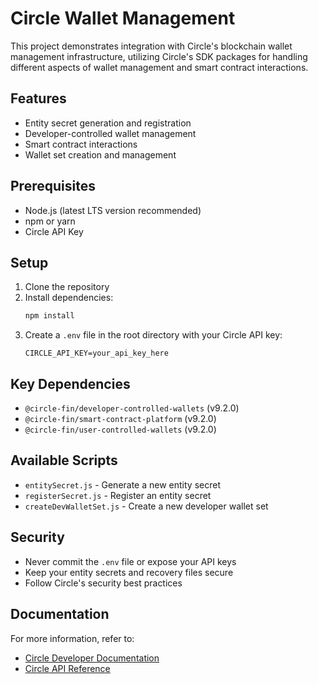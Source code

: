 # Circle Wallet Management

This project demonstrates integration with Circle's blockchain wallet management infrastructure, utilizing Circle's SDK packages for handling different aspects of wallet management and smart contract interactions.

## Features

- Entity secret generation and registration
- Developer-controlled wallet management
- Smart contract interactions
- Wallet set creation and management

## Prerequisites

- Node.js (latest LTS version recommended)
- npm or yarn
- Circle API Key

## Setup

1. Clone the repository
2. Install dependencies:
   ```bash
   npm install
   ```
3. Create a `.env` file in the root directory with your Circle API key:
   ```
   CIRCLE_API_KEY=your_api_key_here
   ```

## Key Dependencies

- `@circle-fin/developer-controlled-wallets` (v9.2.0)
- `@circle-fin/smart-contract-platform` (v9.2.0)
- `@circle-fin/user-controlled-wallets` (v9.2.0)

## Available Scripts

- `entitySecret.js` - Generate a new entity secret
- `registerSecret.js` - Register an entity secret
- `createDevWalletSet.js` - Create a new developer wallet set

## Security

- Never commit the `.env` file or expose your API keys
- Keep your entity secrets and recovery files secure
- Follow Circle's security best practices

## Documentation

For more information, refer to:
- [Circle Developer Documentation](https://developers.circle.com/wallets/docs)
- [Circle API Reference](https://developers.circle.com/wallets/api)